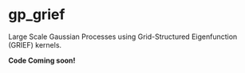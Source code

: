 # gp_grief
Large Scale Gaussian Processes using Grid-Structured Eigenfunction (GRIEF) kernels.

**Code Coming soon!**

